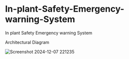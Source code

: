 # In-plant-Safety-Emergency-warning-System
In plant Safety Emergency warning System


Architectural Diagram

![Screenshot 2024-12-07 221235](https://github.com/user-attachments/assets/de9888ee-2a9a-4d15-add8-bf3eb1008fe3)
